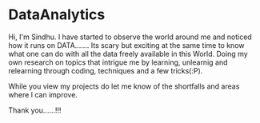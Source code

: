 # DataAnalytics
Hi, I'm Sindhu.
I have started to observe the world around me and noticed how it runs on DATA....... Its scary but exciting at the same time to know what one can do with all the data freely available in this World.
Doing my own research on topics that intrigue me by learning, unlearnig and relearning through coding, techniques and a few tricks(:P).

While you view my projects do let me know of the shortfalls and areas where I can improve.

Thank you......!!!

